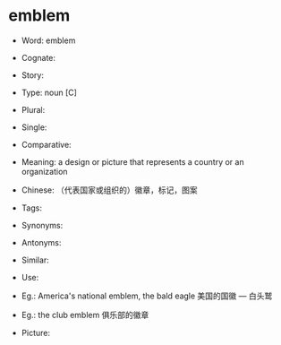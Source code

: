 # emblem

- Word: emblem
- Cognate: 
- Story: 

- Type: noun [C]
- Plural: 
- Single: 
- Comparative: 
- Meaning: a design or picture that represents a country or an organization
- Chinese: （代表国家或组织的）徽章，标记，图案
- Tags: 
- Synonyms: 
- Antonyms: 
- Similar: 
- Use: 
- Eg.: America's national emblem, the bald eagle 美国的国徽 — 白头鹫
- Eg.: the club emblem 俱乐部的徽章
- Picture: 

